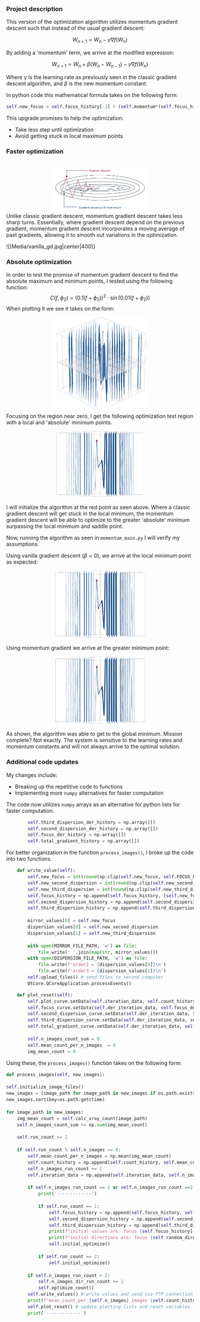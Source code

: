 ### Project description
This version of the optimization algorithm utilizes momentum gradient descent such that instead of the usual gradient descent: 

$$W_{n+1}=W_{n}-\gamma \nabla f(W_{n})$$

By adding a 'momentum' term, we arrive at the modified expression:

$$W_{n+1}=W_{n}+\beta(W_{n}-W_{n-1})-\gamma \nabla f(W_{n})$$

Where $\gamma$ is the learning rate as previously seen in the classic gradient descent algorithm, and $\beta$ is the new momentum constant. 

In python code this mathematical formula takes on the following form:
```python
self.new_focus = self.focus_history[-1] + (self.momentum*(self.focus_history[-1]-(self.focus_history[-2])) - self.focus_learning_rate*self.count_focus_der[-1]
```

This upgrade promises to help the optimization:
- Take less step until optimization
- Avoid getting stuck in local maximum points

### Faster optimization
<br>
<div align="center">
<img src="Media/vanilla_gd.jpg" width="50%" height="50%" />
</div>
Unlike classic gradient descent, momentum gradient descent takes less sharp turns. Essentially, where gradient descent depend on the previous gradient, momentum gradient descent incorporates a moving average of past gradients, allowing it to smooth out variations in the optimization.

![[Media/vanilla_gd.jpg|center|400]]

### Absolute optimization
In order to test the promise of momentum gradient descent to find the absolute maximum and minimum points, I tested using the following function:
$$C(f,\phi_{2})=(0.1(f+\phi_{2}))^{2}\cdot \sin(0.01(f+\phi_{2}))$$
When plotting it we see it takes on the form:
<br>
<div align="center">
<img src="Media/Pasted image 20240123181900.png" width="50%" height="50%" />
</div>

Focusing on the region near zero, I get the following optimization test region with a local and 'absolute' minimum points.
<br>
<div align="center">
<img src="Media/Pasted image 20240124012635.png" width="50%" height="50%" />
</div>

I will initialize the algorithm at the red point as seen above. Where a classic gradient descent will get stuck in the local minimum, the momentum gradient descent will be able to optimize to the greater 'absolute' minimum surpassing the local minimum and saddle point.

Now, running the algorithm as seen in `momentum_main.py` I will verify my assumptions. 

Using vanilla gradient descent ($\beta=0$), we arrive at the local minimum point as expected:
<br>
<div align="center">
<img src="Media/Pasted image 20240124013223.png" width="50%" height="50%" />
</div>

Using momentum gradient we arrive at the greater minimum point:
<br>
<div align="center">
<img src="Media/Pasted image 20240124013253.png" width="50%" height="50%" />
</div>

As shown, the algorithm was able to get to the global minimum. Mission complete? Not exactly. The system is sensitive to the learning rates and momentum constants and will not always arrive to the optimal solution.

### Additional code updates

My changes include:
- Breaking up the repetitive code to functions 
- Implementing more `numpy` alternatives for faster computation

The code now utilizes `numpy` arrays as an alternative for python lists for faster computation.

```python
        self.third_dispersion_der_history = np.array([])
        self.second_dispersion_der_history = np.array([])
        self.focus_der_history = np.array([])
        self.total_gradient_history = np.array([])
```


For better organization in the function `process_images()`, I broke up the code into two functions.

```python
    def write_value(self):
        self.new_focus = int(round(np.clip(self.new_focus, self.FOCUS_LOWER_BOUND, self.FOCUS_UPPER_BOUND)))
        self.new_second_dispersion = int(round(np.clip(self.new_second_dispersion, self.SECOND_DISPERSION_LOWER_BOUND, self.SECOND_DISPERSION_UPPER_BOUND)))
        self.new_third_dispersion = int(round(np.clip(self.new_third_dispersion, self.THIRD_DISPERSION_LOWER_BOUND, self.THIRD_DISPERSION_UPPER_BOUND)))
        self.focus_history = np.append(self.focus_history, [self.new_focus])
        self.second_dispersion_history = np.append(self.second_dispersion_history, [self.new_second_dispersion])
        self.third_dispersion_history = np.append(self.third_dispersion_history, [self.new_third_dispersion])

        mirror_values[0] = self.new_focus
        dispersion_values[0] = self.new_second_dispersion
        dispersion_values[1] = self.new_third_dispersion

        with open(MIRROR_FILE_PATH, 'w') as file:
            file.write(' '.join(map(str, mirror_values)))
        with open(DISPERSION_FILE_PATH, 'w') as file:
            file.write(f'order2 = {dispersion_values[0]}\n')
            file.write(f'order3 = {dispersion_values[1]}\n')
        self.upload_files() # send files to second computer
        QtCore.QCoreApplication.processEvents()
```

```python
    def plot_reset(self):
        self.plot_curve.setData(self.iteration_data, self.count_history)
        self.focus_curve.setData(self.der_iteration_data, self.focus_der_history)
        self.second_dispersion_curve.setData(self.der_iteration_data, self.second_dispersion_der_history)
        self.third_dispersion_curve.setData(self.der_iteration_data, self.third_dispersion_der_history)
        self.total_gradient_curve.setData(self.der_iteration_data, self.total_gradient_history)

        self.n_images_count_sum = 0
        self.mean_count_per_n_images  = 0
        img_mean_count = 0
```

Using these, the `process_images()` function takes on the following form:

```python
def process_images(self, new_images):

self.initialize_image_files()
new_images = [image_path for image_path in new_images if os.path.exists(image_path)]
new_images.sort(key=os.path.getctime)

for image_path in new_images:
	img_mean_count = self.calc_xray_count(image_path)
	self.n_images_count_sum += np.sum(img_mean_count)

	self.run_count += 1

	if self.run_count % self.n_images == 0:
		self.mean_count_per_n_images = np.mean(img_mean_count)
		self.count_history = np.append(self.count_history, self.mean_count_per_n_images)
		self.n_images_run_count += 1
		self.iteration_data = np.append(self.iteration_data, self.n_images_run_count)

		if self.n_images_run_count == 1 or self.n_images_run_count ==2:
			print('-------------')  

			if self.run_count == 1:                        
				self.focus_history = np.append(self.focus_history, self.initial_focus)      
				self.second_dispersion_history = np.append(self.second_dispersion_history, self.initial_second_dispersion)
				self.third_dispersion_history = np.append(self.third_dispersion_history, self.initial_third_dispersion)
				print(f"initial values are: focus {self.focus_history[-1]}, second_dispersion {self.second_dispersion_history[-1]}, third_dispersion {self.third_dispersion_history[-1]}")
				print(f"initial directions are: focus {self.random_direction[0]}, second_dispersion {self.random_direction[1]}, third_dispersion {self.random_direction[2]}")
				self.initial_optimize()
				
			if self.run_count == 2:                        
				self.initial_optimize()
				
		if self.n_images_run_count > 2:
			self.n_images_dir_run_count += 1
			self.optimize_count()
		self.write_values() # write values and send via FTP connection
		print(f"mean_count_per_{self.n_images}_images {self.count_history[-1]}, current values are: focus {self.focus_history[-1]}, second_dispersion {self.second_dispersion_history[-1]}, third_dispersion {self.third_dispersion_history[-1]}")
		self.plot_reset() # update plotting lists and reset variables
		print('-------------')             
```
